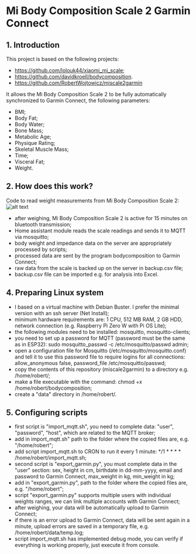 # Mi Body Composition Scale 2 Garmin Connect

## 1. Introduction
This project is based on the following projects:
- https://github.com/lolouk44/xiaomi_mi_scale;
- https://github.com/davidkroell/bodycomposition.
- https://github.com/RobertWojtowicz/miscale2garmin

It allows the Mi Body Composition Scale 2 to be fully automatically synchronized to Garmin Connect, the following parameters:
- BMI;
- Body Fat;
- Body Water;
- Bone Mass;
- Metabolic Age;
- Physique Rating;
- Skeletal Muscle Mass;
- Time;
- Visceral Fat;
- Weight.

## 2. How does this work?
Code to read weight measurements from Mi Body Composition Scale 2:
![alt text](https://github.com/RobertWojtowicz/miscale2garmin/blob/master/app_states.png)
 - after weighing, Mi Body Composition Scale 2 is active for 15 minutes on bluetooth transmission;
 - Home assistant module reads the scale readings and sends it to MQTT via mosquitto;
 - body weight and impedance data on the server are appropriately processed by scripts;
 - processed data are sent by the program bodycomposition to Garmin Connect;
 - raw data from the scale is backed up on the server in backup.csv file;
 - backup.csv file can be imported e.g. for analysis into Excel. 

## 4. Preparing Linux system
- I based on a virtual machine with Debian Buster. I prefer the minimal version with an ssh server (Net Install);
- minimum hardware requirements are: 1 CPU, 512 MB RAM, 2 GB HDD, network connection (e.g. Raspberry Pi Zero W with Pi OS Lite);
- the following modules need to be installed: mosquitto, mosquitto-clients;
- you need to set up a password for MQTT (password must be the same as in ESP32): sudo mosquitto_passwd -c /etc/mosquitto/passwd admin;
- open a configuration file for Mosquitto (/etc/mosquitto/mosquitto.conf) and tell it to use this password file to require logins for all connections: allow_anonymous false, password_file /etc/mosquitto/passwd;
- copy the contents of this repository (miscale2garmin) to a directory e.g. /home/robert/;
- make a file executable with the command: chmod +x /home/robert/bodycomposition;
- create a "data" directory in /home/robert/.

## 5. Configuring scripts
- first script is "import_mqtt.sh", you need to complete data: "user", "password", "host", which are related to the MQTT broker;
- add in import_mqtt.sh" path to the folder where the copied files are, e.g. "/home/robert";
- add script import_mqtt.sh to CRON to run it every 1 minute: */1 * * * * /home/robert/import_mqtt.sh;
- second script is "export_garmin.py", you must complete data in the "user" section: sex, height in cm, birthdate in dd-mm-yyyy, email and password to Garmin Connect, max_weight in kg, min_weight in kg;
- add in "export_garmin.py", path to the folder where the copied files are, e.g. "/home/robert";
- script "export_garmin.py" supports multiple users with individual weights ranges, we can link multiple accounts with Garmin Connect;
- after weighing, your data will be automatically upload to Garmin Connect;
- if there is an error upload to Garmin Connect, data will be sent again in a minute, upload errors are saved in a temporary file, e.g. /home/robert/data/temp.log;
- script import_mqtt.sh has implemented debug mode, you can verify if everything is working properly, just execute it from console.
